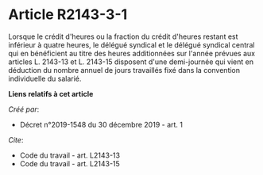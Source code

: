 # Article R2143-3-1

Lorsque le crédit d'heures ou la fraction du crédit d'heures restant est inférieur à quatre heures, le délégué syndical et le
délégué syndical central qui en bénéficient au titre des heures additionnées sur l'année prévues aux articles L. 2143-13 et
L. 2143-15 disposent d'une demi-journée qui vient en déduction du nombre annuel de jours travaillés fixé dans la convention
individuelle du salarié.

**Liens relatifs à cet article**

_Créé par_:

  - Décret n°2019-1548 du 30 décembre 2019 - art. 1

_Cite_:

  - Code du travail - art. L2143-13
  - Code du travail - art. L2143-15
